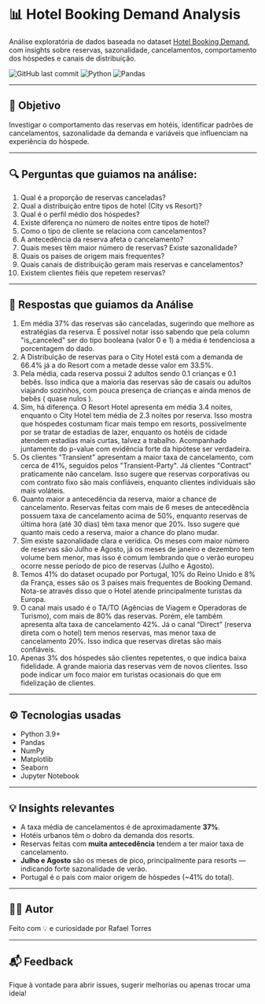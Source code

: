 # 📊 Hotel Booking Demand Analysis

Análise exploratória de dados baseada no dataset [Hotel Booking Demand](https://www.kaggle.com/datasets/jessemostipak/hotel-booking-demand), com insights sobre reservas, sazonalidade, cancelamentos, comportamento dos hóspedes e canais de distribuição.

![GitHub last commit](https://img.shields.io/github/last-commit/KmouBR/EDA-BookingDemand)
![Python](https://img.shields.io/badge/Python-3.9%2B-blue)
![Pandas](https://img.shields.io/badge/Libraries-Pandas%2C%20Seaborn%2C%20Matplotlib-yellowgreen)

---

## 🧠 Objetivo

Investigar o comportamento das reservas em hotéis, identificar padrões de cancelamentos, sazonalidade da demanda e variáveis que influenciam na experiência do hóspede.

---

## 🔍 Perguntas que guiamos na análise:

1. Qual é a proporção de reservas canceladas?
2. Qual a distribuição entre tipos de hotel (City vs Resort)?
3. Qual é o perfil médio dos hóspedes?
4. Existe diferença no número de noites entre tipos de hotel?
5. Como o tipo de cliente se relaciona com cancelamentos?
6. A antecedência da reserva afeta o cancelamento?
7. Quais meses têm maior número de reservas? Existe sazonalidade?
8. Quais os países de origem mais frequentes?
9. Quais canais de distribuição geram mais reservas e cancelamentos?
10. Existem clientes fiéis que repetem reservas?

---

## 🔎 Respostas que guiamos da Análise

1. Em média 37% das reservas são canceladas, sugerindo que melhore as estratégias da reserva. É possível notar isso sabendo que pela column "is_canceled" ser do tipo booleana (valor 0 e 1) a média é tendenciosa a porcentagem do dado.
2. A Distribuição de reservas para o City Hotel está com a demanda de 66.4% já a do Resort com a metade desse valor em 33.5%.
3. Pela média, cada reserva possui 2 adultos sendo 0.1 crianças e 0.1 bebês. Isso indica que a maioria das reservas são de casais ou adultos viajando sozinhos, com pouca presença de crianças e ainda menos de bebês ( quase nulos ).
4. Sim, há diferença. O Resort Hotel apresenta em média 3.4 noites, enquanto o City Hotel tem média de 2.3 noites por reserva. Isso mostra que hóspedes costumam ficar mais tempo em resorts, possivelmente por se tratar de estadias de lazer, enquanto os hotéis de cidade atendem estadias mais curtas, talvez a trabalho. Acompanhado juntamente do p-value com evidência forte da hipótese ser verdadeira.
5. Os clientes "Transient" apresentam a maior taxa de cancelamento, com cerca de 41%, seguidos pelos "Transient-Party". Já clientes "Contract" praticamente não cancelam. Isso sugere que reservas corporativas ou com contrato fixo são mais confiáveis, enquanto clientes individuais são mais voláteis.
6. Quanto maior a antecedência da reserva, maior a chance de cancelamento. Reservas feitas com mais de 6 meses de antecedência possuem taxa de cancelamento acima de 50%, enquanto reservas de última hora (até 30 dias) têm taxa menor que 20%. Isso sugere que quanto mais cedo a reserva, maior a chance do plano mudar.
7. Sim existe sazonalidade clara e verídica. Os meses com maior número de reservas são Julho e Agosto, já os meses de janeiro e dezembro tem volume bem menor, mas isso é comum lembrando que o verão europeu ocorre nesse período de pico de reservas (Julho e Agosto).
8. Temos 41% do dataset ocupado por Portugal, 10% do Reino Unido e 8% da França, esses são os 3 países mais frequentes de Booking Demand. Nota-se através disso que o Hotel atende principalmente turistas da Europa.
9. O canal mais usado é o TA/TO (Agências de Viagem e Operadoras de Turismo), com mais de 80% das reservas. Porém, ele também apresenta alta taxa de cancelamento 42%. Já o canal “Direct” (reserva direta com o hotel) tem menos reservas, mas menor taxa de cancelamento 20%. Isso indica que reservas diretas são mais confiáveis.
10. Apenas 3% dos hóspedes são clientes repetentes, o que indica baixa fidelidade. A grande maioria das reservas vem de novos clientes. Isso pode indicar um foco maior em turistas ocasionais do que em fidelização de clientes.
    
---

## ⚙️ Tecnologias usadas

- Python 3.9+
- Pandas
- NumPy
- Matplotlib
- Seaborn
- Jupyter Notebook

---

## 💡 Insights relevantes

- A taxa média de cancelamentos é de aproximadamente **37%**.
- Hotéis urbanos têm o dobro da demanda dos resorts.
- Reservas feitas com **muita antecedência** tendem a ter maior taxa de cancelamento.
- **Julho e Agosto** são os meses de pico, principalmente para resorts — indicando forte sazonalidade de verão.
- Portugal é o país com maior origem de hóspedes (~41% do total).

---

## 🧑‍💻 Autor

Feito com 💡 e curiosidade por Rafael Torres

---

## 📬 Feedback

Fique à vontade para abrir issues, sugerir melhorias ou apenas trocar uma ideia!
